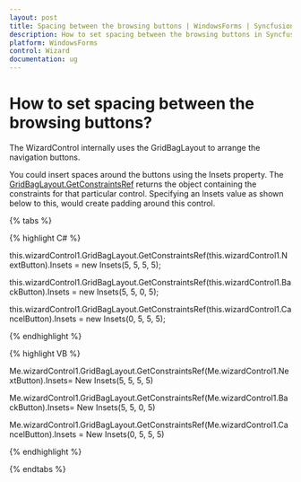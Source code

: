 ```yaml
---
layout: post
title: Spacing between the browsing buttons | WindowsForms | Syncfusion
description: How to set spacing between the browsing buttons in Syncfusion Essential Studio WindowsForms Wizard Control, its elements, and more.
platform: WindowsForms
control: Wizard
documentation: ug
---
```


# How to set spacing between the browsing buttons?

The WizardControl internally uses the GridBagLayout to arrange the navigation buttons.

You could insert spaces around the buttons using the Insets property. The [GridBagLayout.GetConstraintsRef](https://help.syncfusion.com/cr/windowsforms/Syncfusion.Windows.Forms.Tools.GridBagLayout.html#Syncfusion_Windows_Forms_Tools_GridBagLayout_GetConstraintsRef_System_Windows_Forms_Control_) returns the object containing the constraints for that particular control. Specifying an Insets value as shown below to this, would create padding around this control.

{% tabs %}

{% highlight C# %}



this.wizardControl1.GridBagLayout.GetConstraintsRef(this.wizardControl1.NextButton).Insets = new Insets(5, 5, 5, 5);

this.wizardControl1.GridBagLayout.GetConstraintsRef(this.wizardControl1.BackButton).Insets = new Insets(5, 5, 0, 5);

this.wizardControl1.GridBagLayout.GetConstraintsRef(this.wizardControl1.CancelButton).Insets = new Insets(0, 5, 5, 5);  

{% endhighlight %}

{% highlight VB %}



Me.wizardControl1.GridBagLayout.GetConstraintsRef(Me.wizardControl1.NextButton).Insets= New Insets(5, 5, 5, 5)

Me.wizardControl1.GridBagLayout.GetConstraintsRef(Me.wizardControl1.BackButton).Insets= New Insets(5, 5, 0, 5)

Me.wizardControl1.GridBagLayout.GetConstraintsRef(Me.wizardControl1.CancelButton).Insets = New Insets(0, 5, 5, 5)

{% endhighlight %}

{% endtabs %}
